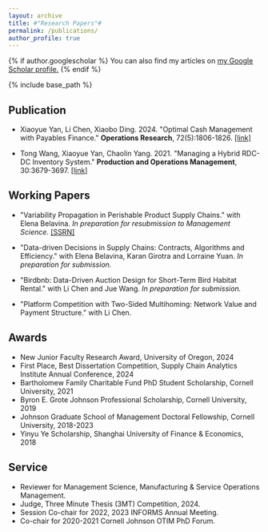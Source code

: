 ```yaml
---
layout: archive
title: #"Research Papers"#
permalink: /publications/
author_profile: true
---
```



{% if author.googlescholar %}
  You can also find my articles on <u><a href="{{author.googlescholar}}">my Google Scholar profile</a>.</u>
{% endif %}

{% include base_path %}

## Publication
* Xiaoyue Yan, Li Chen, Xiaobo Ding. 2024. "Optimal Cash Management with Payables Finance." **Operations Research**, 72(5):1806-1826. [[link]](https://pubsonline.informs.org/doi/10.1287/opre.2022.0196)

* Tong Wang, Xiaoyue Yan, Chaolin Yang. 2021. "Managing a Hybrid RDC-DC Inventory System." **Production and Operations Management**, 30:3679-3697. [[link]](https://onlinelibrary.wiley.com/doi/abs/10.1111/poms.13458)


## Working Papers
* "Variability Propagation in Perishable Product Supply Chains." with Elena Belavina. *In preparation for resubmission to Management Science.* [[SSRN]](https://papers.ssrn.com/sol3/papers.cfm?abstract_id=4550255)  

* "Data-driven Decisions in Supply Chains: Contracts, Algorithms and Efficiency." with Elena Belavina, Karan Girotra and Lorraine Yuan. *In preparation for submission.* 

* "Birdbnb: Data-Driven Auction Design for Short-Term Bird Habitat Rental." with Li Chen and Jue Wang. *In preparation for submission.* 

* "Platform Competition with Two-Sided Multihoming: Network Value and Payment Structure." with Li Chen. 


## Awards
* New Junior Faculty Research Award, University of Oregon, 2024
* First Place, Best Dissertation Competition, Supply Chain Analytics Institute Annual Conference, 2024
* Bartholomew Family Charitable Fund PhD Student Scholarship, Cornell University, 2021 
* Byron E. Grote Johnson Professional Scholarship, Cornell University, 2019
* Johnson Graduate School of Management Doctoral Fellowship, Cornell University, 2018-2023 
* Yinyu Ye Scholarship, Shanghai University of Finance & Economics, 2018

## Service
* Reviewer for Management Science, Manufacturing & Service Operations Management.
* Judge, Three Minute Thesis (3MT) Competition, 2024.
* Session Co-chair for 2022, 2023 INFORMS Annual Meeting.
* Co-chair for 2020-2021 Cornell Johnson OTIM PhD Forum. 
